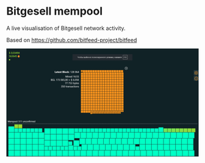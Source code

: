 # Bitgesell mempool

A live visualisation of Bitgesell network activity.

Based on https://github.com/bitfeed-project/bitfeed

![Bitgesell](screenshot.jpg)
